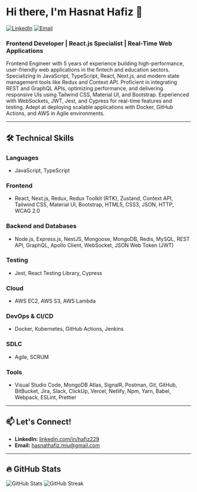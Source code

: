 # Hi there, I'm Hasnat Hafiz 👋

[![LinkedIn](https://img.shields.io/badge/LinkedIn-Connect-blue?style=for-the-badge&logo=linkedin)](https://www.linkedin.com/in/hafiz229)
[![Email](https://img.shields.io/badge/Email-Reach%20Out-red?style=for-the-badge&logo=gmail)](mailto:hasnathafiz.miu@gmail.com)

### **Frontend Developer | React.js Specialist | Real-Time Web Applications**

Frontend Engineer with 5 years of experience building high-performance, user-friendly web applications in the fintech and education sectors. Specializing in JavaScript, TypeScript, React, Next.js, and modern state management tools like Redux and Context API. Proficient in integrating REST and GraphQL APIs, optimizing performance, and delivering responsive UIs using Tailwind CSS, Material UI, and Bootstrap. Experienced with WebSockets, JWT, Jest, and Cypress for real-time features and testing. Adept at deploying scalable applications with Docker, GitHub Actions, and AWS in Agile environments.

---

## 🛠️ **Technical Skills**

### **Languages**
- JavaScript, TypeScript

### **Frontend**
- React, Next.js, Redux, Redux Toolkit (RTK), Zustand, Context API, Tailwind CSS, Material UI, Bootstrap, HTML5, CSS3, JSON, HTTP, WCAG 2.0

### **Backend and Databases**
- Node.js, Express.js, NestJS, Mongoose, MongoDB, Redis, MySQL, REST API, GraphQL, Apollo Client, WebSocket, JSON Web Token (JWT)

### **Testing**
- Jest, React Testing Library, Cypress

### **Cloud**
- AWS EC2, AWS S3, AWS Lambda

### **DevOps & CI/CD**
- Docker, Kubernetes, GitHub Actions, Jenkins

### **SDLC**
- Agile, SCRUM

### **Tools**
- Visual Studio Code, MongoDB Atlas, SignalR, Postman, Git, GitHub, BitBucket, Jira, Slack, ClickUp, Vercel, Netlify, Npm, Yarn, Babel, Webpack, ESLint, Prettier

---

## 📫 **Let's Connect!**
- **LinkedIn:** [linkedin.com/in/hafiz229](https://www.linkedin.com/in/hafiz229)
- **Email:** [hasnathafiz.miu@gmail.com](mailto:hasnathafiz.miu@gmail.com)

---

## 🔥 **GitHub Stats**
![GitHub Stats](https://github-readme-stats.vercel.app/api?username=hafiz229&show_icons=true&theme=radical)
![GitHub Streak](https://github-readme-streak-stats.herokuapp.com/?user=hafiz229&theme=radical)
